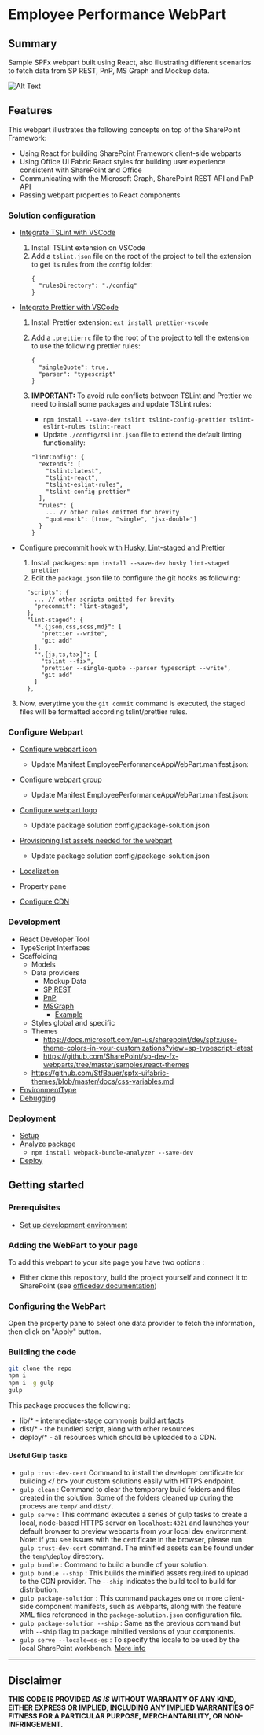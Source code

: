 # Employee Performance WebPart

## Summary

Sample SPFx webpart built using React, also illustrating different scenarios to fetch data from SP REST, PnP, MS Graph and Mockup data.

![Alt Text](./EmployeePerformanceApp_Demo.gif)

## Features

This webpart illustrates the following concepts on top of the SharePoint Framework:

- Using React for building SharePoint Framework client-side webparts
- Using Office UI Fabric React styles for building user experience consistent with SharePoint and Office
- Communicating with the Microsoft Graph, SharePoint REST API and PnP API
- Passing webpart properties to React components

### Solution configuration

- [Integrate TSLint with VSCode](https://joelfmrodrigues.wordpress.com/2017/12/06/tslint-spfx/)

  1. Install TSLint extension on VSCode
  2. Add a `tslint.json` file on the root of the project to tell the extension to get its rules from the `config` folder:
     ```
     {
       "rulesDirectory": "./config"
     }
     ```

- [Integrate Prettier with VSCode](https://prettier.io/docs/en/editors.html#visual-studio-code)

  1. Install Prettier extension: `ext install prettier-vscode`
  2. Add a `.prettierrc` file to the root of the project to tell the extension to use the following prettier rules:
     ```
     {
       "singleQuote": true,
       "parser": "typescript"
     }
     ```
  3. **IMPORTANT:** To avoid rule conflicts between TSLint and Prettier we need to install some packages and update TSLint rules:

     - `npm install --save-dev tslint tslint-config-prettier tslint-eslint-rules tslint-react`
     - Update `./config/tslint.json` file to extend the default linting functionality:

     ```
     "lintConfig": {
       "extends": [
         "tslint:latest",
         "tslint-react",
         "tslint-eslint-rules",
         "tslint-config-prettier"
       ],
       "rules": {
         ... // other rules omitted for brevity
         "quotemark": [true, "single", "jsx-double"]
       }
     }
     ```

* [Configure precommit hook with Husky, Lint-staged and Prettier](https://github.com/typicode/husky)

  1. Install packages: `npm install --save-dev husky lint-staged prettier`
  2. Edit the `package.json` file to configure the git hooks as following:

  ```
    "scripts": {
      ... // other scripts omitted for brevity
      "precommit": "lint-staged",
    },
    "lint-staged": {
      "*.{json,css,scss,md}": [
        "prettier --write",
        "git add"
      ],
      "*.{js,ts,tsx}": [
        "tslint --fix",
        "prettier --single-quote --parser typescript --write",
        "git add"
      ]
    },
  ```

3. Now, everytime you the `git commit` command is executed, the staged files will be formatted according tslint/prettier rules.

### Configure Webpart

- [Configure webpart icon](https://docs.microsoft.com/en-us/sharepoint/dev/spfx/web-parts/basics/configure-web-part-icon)
  - Update Manifest EmployeePerformanceAppWebPart.manifest.json:
- [Configure webpart group](https://docs.microsoft.com/en-us/sharepoint/dev/spfx/web-parts/guidance/simplify-adding-web-parts-with-preconfigured-entries)

  - Update Manifest EmployeePerformanceAppWebPart.manifest.json:

- [Configure webpart logo](https://docs.microsoft.com/en-us/sharepoint/dev/spfx/web-parts/basics/notes-on-solution-packaging)
  - Update package solution config/package-solution.json
- [Provisioning list assets needed for the webpart](https://docs.microsoft.com/en-us/sharepoint/dev/spfx/web-parts/get-started/provision-sp-assets-from-package)
  - Update package solution config/package-solution.json
- [Localization](https://docs.microsoft.com/en-us/sharepoint/dev/spfx/web-parts/guidance/localize-web-parts?view=sp-typescript-latest)
- Property pane
- [Configure CDN](https://docs.microsoft.com/en-us/sharepoint/dev/spfx/web-parts/get-started/hosting-webpart-from-office-365-cdn)

### Development

- React Developer Tool
- TypeScript Interfaces
- Scaffolding
  - Models
  - Data providers
    - Mockup Data
    - [SP REST](https://docs.microsoft.com/en-us/sharepoint/dev/sp-add-ins/get-to-know-the-sharepoint-rest-service?view=sp-typescript-latest)
    - [PnP](https://pnp.github.io/pnpjs/)
    - [MSGraph](https://docs.microsoft.com/en-us/sharepoint/dev/spfx/use-msgraph)
      - [Example](https://github.com/microsoftgraph/msgraph-training-spfx)
  - Styles global and specific
  - Themes
    - https://docs.microsoft.com/en-us/sharepoint/dev/spfx/use-theme-colors-in-your-customizations?view=sp-typescript-latest
    - https://github.com/SharePoint/sp-dev-fx-webparts/tree/master/samples/react-themes
  - https://github.com/StfBauer/spfx-uifabric-themes/blob/master/docs/css-variables.md
- [EnvironmentType](https://docs.microsoft.com/en-us/javascript/api/sp-core-library/environmenttype?view=sp-typescript-latest)
- [Debugging](https://docs.microsoft.com/en-us/sharepoint/dev/spfx/debug-in-vscode?view=sp-typescript-latest)

### Deployment

- [Setup](https://docs.microsoft.com/en-us/sharepoint/dev/spfx/web-parts/basics/notes-on-solution-packaging?view=sp-typescript-latest)
- [Analyze package](https://docs.microsoft.com/en-us/sharepoint/dev/spfx/toolchain/optimize-builds-for-production?view=sp-typescript-latest)
  - `npm install webpack-bundle-analyzer --save-dev`
- [Deploy](https://docs.microsoft.com/en-us/sharepoint/dev/spfx/web-parts/get-started/serve-your-web-part-in-a-sharepoint-page?view=sp-typescript-latest)

## Getting started

### Prerequisites

- [Set up development environment](https://docs.microsoft.com/en-us/sharepoint/dev/spfx/set-up-your-development-environment?view=sp-typescript-latest)

### Adding the WebPart to your page

To add this webpart to your site page you have two options :

- Either clone this repository, build the project yourself and connect it to SharePoint (see [officedev documentation](https://dev.office.com/sharepoint/docs/spfx/web-parts/get-started/connect-to-sharepoint))

### Configuring the WebPart

Open the property pane to select one data provider to fetch the information, then click on "Apply" button.

### Building the code

```bash
git clone the repo
npm i
npm i -g gulp
gulp
```

This package produces the following:

- lib/\* - intermediate-stage commonjs build artifacts
- dist/\* - the bundled script, along with other resources
- deploy/\* - all resources which should be uploaded to a CDN.

#### Useful Gulp tasks

- `gulp trust-dev-cert`
  Command to install the developer certificate for building </ br> your custom solutions easily with HTTPS endpoint.
- `gulp clean` : Command to clear the temporary build folders and files created in the solution. Some of the folders cleaned up during the process are `temp/` and `dist/`.
- `gulp serve` : This command executes a series of gulp tasks to create a local, node-based HTTPS server on `localhost:4321` and launches your default browser to preview webparts from your local dev environment. Note: if you see issues with the certificate in the browser, please run `gulp trust-dev-cert` command. The minified assets can be found under the `temp\deploy` directory.
- `gulp bundle` : Command to build a bundle of your solution.
- `gulp bundle --ship` : This builds the minified assets required to upload to the CDN provider. The `--ship` indicates the build tool to build for distribution.
- `gulp package-solution` : This command packages one or more client-side component manifests, such as webparts, along with the feature XML files referenced in the `package-solution.json` configuration file.
- `gulp package-solution --ship` : Same as the previous command but with `--ship` flag to package minified versions of your components.
- `gulp serve --locale=es-es` : To specify the locale to be used by the local SharePoint workbench. [More info](https://docs.microsoft.com/en-us/sharepoint/dev/spfx/web-parts/guidance/localize-web-parts)

---

## Disclaimer

**THIS CODE IS PROVIDED _AS IS_ WITHOUT WARRANTY OF ANY KIND, EITHER EXPRESS OR IMPLIED, INCLUDING ANY IMPLIED WARRANTIES OF FITNESS FOR A PARTICULAR PURPOSE, MERCHANTABILITY, OR NON-INFRINGEMENT.**
